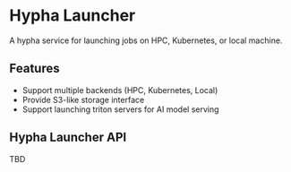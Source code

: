 # Hypha Launcher

A hypha service for launching jobs on HPC, Kubernetes, or local machine.

## **Features**
 - Support multiple backends (HPC, Kubernetes, Local)
 - Provide S3-like storage interface
 - Support launching triton servers for AI model serving

## Hypha Launcher API
 TBD
